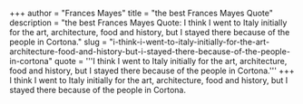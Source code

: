 +++
author = "Frances Mayes"
title = "the best Frances Mayes Quote"
description = "the best Frances Mayes Quote: I think I went to Italy initially for the art, architecture, food and history, but I stayed there because of the people in Cortona."
slug = "i-think-i-went-to-italy-initially-for-the-art-architecture-food-and-history-but-i-stayed-there-because-of-the-people-in-cortona"
quote = '''I think I went to Italy initially for the art, architecture, food and history, but I stayed there because of the people in Cortona.'''
+++
I think I went to Italy initially for the art, architecture, food and history, but I stayed there because of the people in Cortona.
